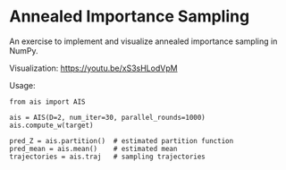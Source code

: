 # Annealed Importance Sampling

An exercise to implement and visualize annealed importance sampling in NumPy.

Visualization: https://youtu.be/xS3sHLodVpM 

Usage:

    from ais import AIS
    
    ais = AIS(D=2, num_iter=30, parallel_rounds=1000)
    ais.compute_w(target)
    
    pred_Z = ais.partition()  # estimated partition function
    pred_mean = ais.mean()    # estimated mean
    trajectories = ais.traj   # sampling trajectories
    
    
